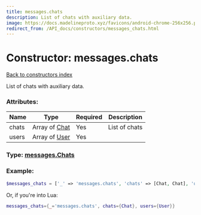 ```yaml
---
title: messages.chats
description: List of chats with auxiliary data.
image: https://docs.madelineproto.xyz/favicons/android-chrome-256x256.png
redirect_from: /API_docs/constructors/messages_chats.html
---
```

# Constructor: messages.chats  
[Back to constructors index](index.md)



List of chats with auxiliary data.

### Attributes:

| Name     |    Type       | Required | Description |
|----------|---------------|----------|-------------|
|chats|Array of [Chat](../types/Chat.md) | Yes|List of chats|
|users|Array of [User](../types/User.md) | Yes|



### Type: [messages.Chats](../types/messages.Chats.md)


### Example:

```php
$messages_chats = ['_' => 'messages.chats', 'chats' => [Chat, Chat], 'users' => [User, User]];
```  


Or, if you're into Lua:

```lua
messages_chats={_='messages.chats', chats={Chat}, users={User}}

```


